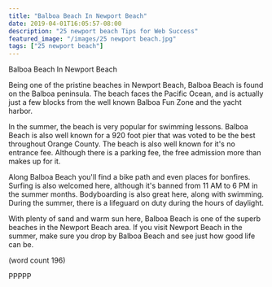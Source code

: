 ```yaml
---
title: "Balboa Beach In Newport Beach"
date: 2019-04-01T16:05:57-08:00
description: "25 newport beach Tips for Web Success"
featured_image: "/images/25 newport beach.jpg"
tags: ["25 newport beach"]
---
```


Balboa Beach In Newport Beach

Being one of the pristine beaches in Newport Beach,
Balboa Beach is found on the Balboa peninsula.  The
beach faces the Pacific Ocean, and is actually
just a few blocks from the well known Balboa Fun
Zone and the yacht harbor. 

In the summer, the beach is very popular for swimming
lessons.  Balboa Beach is also well known for a 920
foot pier that was voted to be the best throughout
Orange County.  The beach is also well known for it's
no entrance fee.  Although there is a parking fee, 
the free admission more than makes up for it.

Along Balboa Beach you'll find a bike path and even
places for bonfires.  Surfing is also welcomed here,
although it's banned from 11 AM to 6 PM in the 
summer months.  Bodyboarding is also great here, 
along with swimming.  During the summer, there is a 
lifeguard on duty during the hours of daylight.

With plenty of sand and warm sun here, Balboa 
Beach is one of the superb beaches in the Newport
Beach area.  If you visit Newport Beach in the 
summer, make sure you drop by Balboa Beach and see
just how good life can be.

(word count 196)

PPPPP
